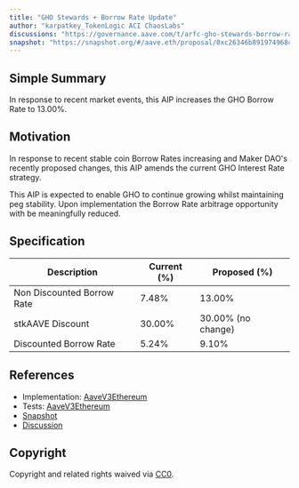 ```yaml
---
title: "GHO Stewards + Borrow Rate Update"
author: "karpatkey_TokenLogic ACI ChaosLabs"
discussions: "https://governance.aave.com/t/arfc-gho-stewards-borrow-rate-update/16956"
snapshot: "https://snapshot.org/#/aave.eth/proposal/0xc26346b891974968c6fa1745b2cfa869d2d0e5875e9fc2bd661167ae19314c6b"
---
```


## Simple Summary

In response to recent market events, this AIP increases the GHO Borrow Rate to 13.00%.

## Motivation

In response to recent stable coin Borrow Rates increasing and Maker DAO's recently proposed changes, this AIP amends the current GHO Interest Rate strategy.

This AIP is expected to enable GHO to continue growing whilst maintaining peg stability. Upon implementation the Borrow Rate arbitrage opportunity with be meaningfully reduced.

## Specification

| Description                | Current (%) | Proposed (%)       |
| -------------------------- | ----------- | ------------------ |
| Non Discounted Borrow Rate | 7.48%       | 13.00%             |
| stkAAVE Discount           | 30.00%      | 30.00% (no change) |
| Discounted Borrow Rate     | 5.24%       | 9.10%              |

## References

- Implementation: [AaveV3Ethereum](https://github.com/bgd-labs/aave-proposals-v3/blob/main/src/20240324_AaveV3Ethereum_GHOStewardsBorrowRateUpdate/AaveV3Ethereum_GHOStewardsBorrowRateUpdate_20240324.sol)
- Tests: [AaveV3Ethereum](https://github.com/bgd-labs/aave-proposals-v3/blob/main/src/20240324_AaveV3Ethereum_GHOStewardsBorrowRateUpdate/AaveV3Ethereum_GHOStewardsBorrowRateUpdate_20240324.t.sol)
- [Snapshot](https://snapshot.org/#/aave.eth/proposal/0xc26346b891974968c6fa1745b2cfa869d2d0e5875e9fc2bd661167ae19314c6b)
- [Discussion](https://governance.aave.com/t/arfc-gho-stewards-borrow-rate-update/16956)

## Copyright

Copyright and related rights waived via [CC0](https://creativecommons.org/publicdomain/zero/1.0/).
